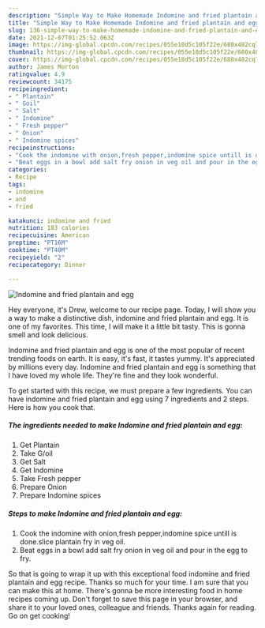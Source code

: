 ```yaml
---
description: "Simple Way to Make Homemade Indomine and fried plantain and egg"
title: "Simple Way to Make Homemade Indomine and fried plantain and egg"
slug: 136-simple-way-to-make-homemade-indomine-and-fried-plantain-and-egg
date: 2021-12-07T01:25:52.063Z
image: https://img-global.cpcdn.com/recipes/055e18d5c105f22e/680x482cq70/indomine-and-fried-plantain-and-egg-recipe-main-photo.jpg
thumbnail: https://img-global.cpcdn.com/recipes/055e18d5c105f22e/680x482cq70/indomine-and-fried-plantain-and-egg-recipe-main-photo.jpg
cover: https://img-global.cpcdn.com/recipes/055e18d5c105f22e/680x482cq70/indomine-and-fried-plantain-and-egg-recipe-main-photo.jpg
author: James Morton
ratingvalue: 4.9
reviewcount: 34175
recipeingredient:
- " Plantain"
- " Goil"
- " Salt"
- " Indomine"
- " Fresh pepper"
- " Onion"
- " Indomine spices"
recipeinstructions:
- "Cook the indomine with onion,fresh pepper,indomine spice untill is done.slice plantain fry in veg oil."
- "Beat eggs in a bowl add salt fry onion in veg oil and pour in the egg to fry."
categories:
- Recipe
tags:
- indomine
- and
- fried

katakunci: indomine and fried 
nutrition: 183 calories
recipecuisine: American
preptime: "PT16M"
cooktime: "PT40M"
recipeyield: "2"
recipecategory: Dinner

---
```



![Indomine and fried plantain and egg](https://img-global.cpcdn.com/recipes/055e18d5c105f22e/680x482cq70/indomine-and-fried-plantain-and-egg-recipe-main-photo.jpg)

Hey everyone, it's Drew, welcome to our recipe page. Today, I will show you a way to make a distinctive dish, indomine and fried plantain and egg. It is one of my favorites. This time, I will make it a little bit tasty. This is gonna smell and look delicious.



Indomine and fried plantain and egg is one of the most popular of recent trending foods on earth. It is easy, it's fast, it tastes yummy. It's appreciated by millions every day. Indomine and fried plantain and egg is something that I have loved my whole life. They're fine and they look wonderful.


To get started with this recipe, we must prepare a few ingredients. You can have indomine and fried plantain and egg using 7 ingredients and 2 steps. Here is how you cook that.

<!--inarticleads1-->

##### The ingredients needed to make Indomine and fried plantain and egg:

1. Get  Plantain
1. Take  G/oil
1. Get  Salt
1. Get  Indomine
1. Take  Fresh pepper
1. Prepare  Onion
1. Prepare  Indomine spices




<!--inarticleads2-->

##### Steps to make Indomine and fried plantain and egg:

1. Cook the indomine with onion,fresh pepper,indomine spice untill is done.slice plantain fry in veg oil.
1. Beat eggs in a bowl add salt fry onion in veg oil and pour in the egg to fry.




So that is going to wrap it up with this exceptional food indomine and fried plantain and egg recipe. Thanks so much for your time. I am sure that you can make this at home. There's gonna be more interesting food in home recipes coming up. Don't forget to save this page in your browser, and share it to your loved ones, colleague and friends. Thanks again for reading. Go on get cooking!
